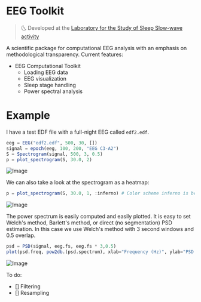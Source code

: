 
# EEG Toolkit

> :last_quarter_moon_with_face: Developed at the [Laboratory for the Study of
> Sleep Slow-wave activity](https://www.med.upenn.edu/slowwavelab/)

A scientific package for computational EEG analysis with an emphasis on 
methodological transparency. Current features:

- EEG Computational Toolkit
    - Loading EEG data
    - EEG visualization
    - Sleep stage handling
    - Power spectral analysis

# Example

I have a test EDF file with a full-night EEG called `edf2.edf`.

```julia
eeg = EEG("edf2.edf", 500, 30, [])
signal = epoch(eeg, 100, 200, "EEG C3-A2")
S = Spectrogram(signal, 500, 3, 0.5)
p = plot_spectrogram(S, 30.0, 2)
```

![Image]("imgs/spetrogram_plot.png")

We can also take a look at the spectrogram as a heatmap:

```julia
p = plot_spectrogram(S, 30.0, 1, :inferno) # Color scheme inferno is better for heatmaps
```

![Image]("imgs/spetrogram_hplot.png")

The power spectrum is easily computed and easily plotted. It is easy to set Welch's method, Barlett's method, 
or direct (no segmentation) PSD estimation. In this case we use Welch's method with 3 second windows and $0.5$ overlap.

```julia
psd = PSD(signal, eeg.fs, eeg.fs * 3,0.5)
plot(psd.freq, pow2db.(psd.spectrum), xlab="Frequency (Hz)", ylab="PSD (dB)", legend=false)
```

![Image]("imgs/psd.png")

To do: 

- [] Filtering
- [] Resampling


